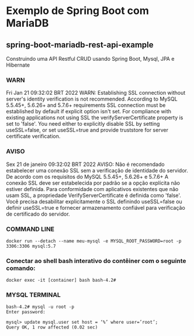 # Exemplo de Spring Boot com MariaDB
## spring-boot-mariadb-rest-api-example
Construindo uma API Restful CRUD usando Spring Boot, Mysql, JPA e Hibernate

### WARN
Fri Jan 21 09:32:02 BRT 2022 WARN: Establishing SSL connection without server's identity verification is not recommended. According to MySQL 5.5.45+, 5.6.26+ and 5.7.6+ requirements SSL connection must be established by default if explicit option isn't set. For compliance with existing applications not using SSL the verifyServerCertificate property is set to 'false'. You need either to explicitly disable SSL by setting useSSL=false, or set useSSL=true and provide truststore for server certificate verification.

### AVISO
Sex 21 de janeiro 09:32:02 BRT 2022 AVISO: Não é recomendado estabelecer uma conexão SSL sem a verificação de identidade do servidor. De acordo com os requisitos do MySQL 5.5.45+, 5.6.26+ e 5.7.6+ A conexão SSL deve ser estabelecida por padrão se a opção explícita não estiver definida. Para conformidade com aplicativos existentes que não usam SSL, a propriedade VerifyServerCertificate é definida como 'false'. Você precisa desabilitar explicitamente o SSL definindo useSSL=false ou definir useSSL=true e fornecer armazenamento confiável para verificação de certificado do servidor.

### COMMAND LINE
```
docker run --detach --name meu-mysql -e MYSQL_ROOT_PASSWORD=root -p 3306:3306 mysql:5.7
```

### Conectar ao shell bash interativo do contêiner com o seguinte comando:
```
docker exec -it [container] bash bash-4.2#
```
### MYSQL TERMINAL
```
bash-4.2# mysql -u root -p
Enter password:
```

```
mysql> update mysql.user set host = ‘%’ where user=’root’;
Query OK, 1 row affected (0.02 sec)
```

